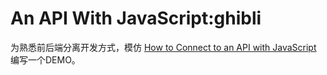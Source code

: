 # An API With JavaScript:ghibli

为熟悉前后端分离开发方式，模仿 [How to Connect to an API with JavaScript](https://www.taniarascia.com/how-to-connect-to-an-api-with-javascript/) 编写一个DEMO。